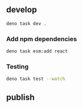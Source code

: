 ## develop

```sh
deno task dev .
```

### Add npm dependencies

```sh
deno task esm:add react
```

### Testing

```sh
deno task test --watch
```

## publish

```sh
```
